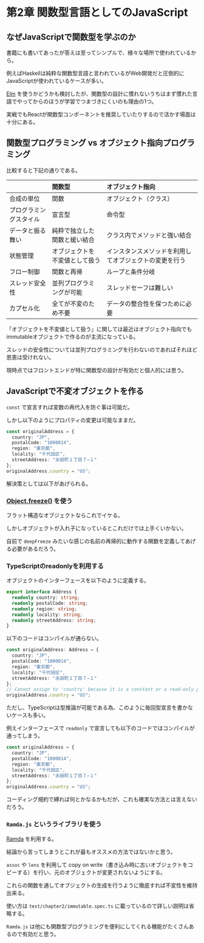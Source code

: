 # 第2章 関数型言語としてのJavaScript

## なぜJavaScriptで関数型を学ぶのか

書籍にも書いてあったが答えは至ってシンプルで、様々な場所で使われているから。

例えばHaskellは純粋な関数型言語と言われているがWeb開発だと圧倒的にJavaScriptが使われているケースが多い。

[Elm](http://elm-lang.org/) を使うかどうかも検討したが、関数型の設計に慣れないうちはまず慣れた言語でやってからのほうが学習でつまづきにくいのも理由の1つ。

実戦でもReactが関数型コンポーネントを推奨していたりするので活かす場面は十分にある。

## 関数型プログラミング vs オブジェクト指向プログラミング

比較すると下記の通りである。

|     | 関数型 | オブジェクト指向 |
|:----|:-----|:---|
| 合成の単位 | 関数 | オブジェクト（クラス） |
| プログラミングスタイル | 宣言型 | 命令型 |
| データと振る舞い | 純粋で独立した関数と緩い結合 | クラス内でメソッドと強い結合 |
| 状態管理 | オブジェクトを不変値として扱う | インスタンスメソッドを利用してオブジェクトの変更を行う |
| フロー制御 | 関数と再帰 | ループと条件分岐 |
| スレッド安全性 | 並列プログラミングが可能 | スレッドセーフは難しい |
| カプセル化 | 全てが不変のため不要 | データの整合性を保つために必要 |

「オブジェクトを不変値として扱う」に関しては最近はオブジェクト指向でもimmutableオブジェクトで作るのが主流になっている。

スレッドの安全性については並列プログラミングを行わないのであればそれほど恩恵は受けれない。

現時点ではフロントエンドが特に関数型の設計が有効だと個人的には思う。

## JavaScriptで不変オブジェクトを作る

`const` で宣言すれば変数の再代入を防ぐ事は可能だ。

しかし以下のようにプロパティの変更は可能なままだ。

```typescript
const originalAddress = {
  country: "JP",
  postalCode: "1000014",
  region: "東京都",
  locality: "千代田区",
  streetAddress: "永田町１丁目７−１"
};
originalAddress.country = "US";
```

解決策としては以下があげられる。

### [Object.freeze()](https://developer.mozilla.org/ja/docs/Web/JavaScript/Reference/Global_Objects/Object/freeze) を使う

フラット構造なオブジェクトならこれでイケる。

しかしオブジェクトが入れ子になっているとこれだけでは上手くいかない。

自前で `deepFreeze` みたいな感じの名前の再帰的に動作する関数を定義してあげる必要があるだろう。

### TypeScriptのreadonlyを利用する

オブジェクトのインターフェースを以下のように定義する。

```typescript
export interface Address {
  readonly country: string;
  readonly postalCode: string;
  readonly region: string;
  readonly locality: string;
  readonly streetAddress: string;
}
```

以下のコードはコンパイルが通らない。

```typescript
const originalAddress: Address = {
  country: "JP",
  postalCode: "1000014",
  region: "東京都",
  locality: "千代田区",
  streetAddress: "永田町１丁目７−１"
};
// Cannot assign to 'country' because it is a constant or a read-only property.
originalAddress.country = "US";
````

ただし、TypeScriptは型推論が可能である為、このように毎回型宣言を書かないケースも多い。

例えインターフェースで `readonly` で宣言しても以下のコードではコンパイルが通ってしまう。

```typescript
const originalAddress = {
  country: "JP",
  postalCode: "1000014",
  region: "東京都",
  locality: "千代田区",
  streetAddress: "永田町１丁目７−１"
};
originalAddress.country = "US";
```

コーディング規約で縛れば何とかなるかもだが、これも確実な方法とは言えないだろう。

### `Ramda.js` というライブラリを使う

[Ramda](https://ramdajs.com/) を利用する。

結論から言ってしまうとこれが最もオススメの方法ではないかと思う。

`assoc` や `lens` を利用して copy on write（書き込み時に古いオブジェクトをコピーする）を行い、元のオブジェクトが変更されないようにする。

これらの関数を通してオブジェクトの生成を行うように徹底すれば不変性を維持出来る。

使い方は `test/chapter2/immutable.spec.ts` に載っているので詳しい説明は省略する。

`Ramda.js` は他にも関数型プログラミングを便利にしてくれる機能がたくさんあるので有効だと思う。
